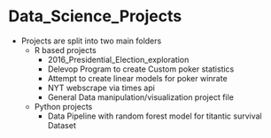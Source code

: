 # Data_Science_Projects
+ Projects are split into two main folders
  + R based projects
    + 2016_Presidential_Election_exploration
    + Delevop Program to create Custom poker statistics
    + Attempt to create linear models for poker winrate
    + NYT webscrape via times api
    + General Data manipulation/visualization project file
  + Python projects
    + Data Pipeline with random forest model for titantic survival Dataset
